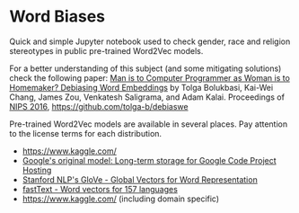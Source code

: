 # Word Biases

Quick and simple Jupyter notebook used to check gender, race and religion stereotypes in public pre-trained Word2Vec models.

For a better understanding of this subject (and some mitigating solutions) check the following paper: 
[Man is to Computer Programmer as Woman is to
Homemaker? Debiasing Word Embeddings](http://papers.nips.cc/paper/6228-man-is-to-computer-programmer-as-woman-is-to-homemaker-debiasing-word-embeddings.pdf) by 
Tolga Bolukbasi, Kai-Wei Chang, James Zou, Venkatesh Saligrama, and Adam Kalai. Proceedings of [NIPS 2016](https://papers.nips.cc/paper/6228-man-is-to-computer-programmer-as-woman-is-to-homemaker-debiasing-word-embeddings), https://github.com/tolga-b/debiaswe

Pre-trained Word2Vec models are available in several places. Pay attention to the license terms for each distribution. 
- https://www.kaggle.com/
- [Google's original model: Long-term storage for Google Code Project Hosting](https://code.google.com/archive/p/word2vec/)
- [Stanford NLP's GloVe - Global Vectors for Word Representation](https://nlp.stanford.edu/projects/glove/)
- [fastText - Word vectors for 157 languages](https://fasttext.cc/docs/en/crawl-vectors.html)
- https://www.kaggle.com/ (including domain specific)


